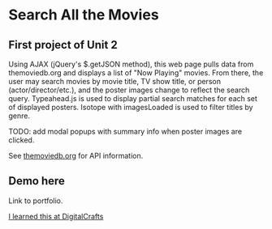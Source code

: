 # Search All the Movies

## First project of Unit 2

Using AJAX (jQuery's $.getJSON method), this web page pulls data from themoviedb.org and displays a list of "Now Playing" movies. From there, the user may search movies by movie title, TV show title, or person (actor/director/etc.), and the poster images change to reflect the search query. Typeahead.js is used to display partial search matches for each set of displayed posters. Isotope with imagesLoaded is used to filter titles by genre.

TODO: add modal popups with summary info when poster images are clicked.

See [themoviedb.org](http://docs.themoviedb.apiary.io/) for API information.

## Demo here
Link to portfolio.

[I learned this at DigitalCrafts](https://www.digitalcrafts.com)